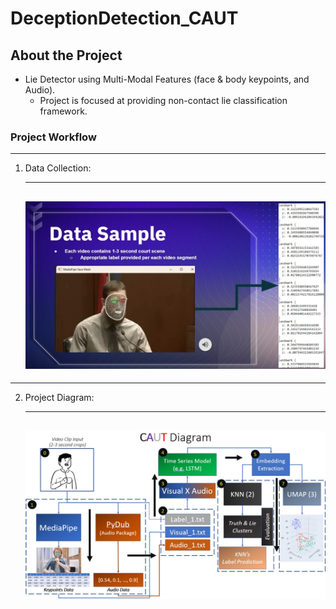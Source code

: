 # DeceptionDetection_CAUT

<!-- GETTING STARTED -->
## About the Project

- Lie Detector using Multi-Modal Features (face &amp; body keypoints, and Audio).
	- Project is focused at providing non-contact lie classification framework.

### Project Workflow

---
1. Data Collection:

   ---
   ![alt text](/img_assets/data_sample.jpg)
   ---
   
---

2. Project Diagram:

   ---
   ![alt text](/img_assets/caut_diagram.jpg)
   ---